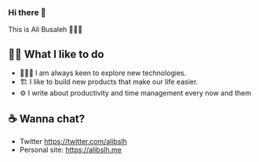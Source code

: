 ### Hi there 👋
This is Ali Busaleh 🙅🏽‍♂️

## 💪🏽 What I like to do
- 👨🏻‍💻 I am always keen to explore new technologies.
- 🏗 I like to build new products that make our life easier.
- ⚙️ I write about productivity and time management every now and them

## ☕️ Wanna chat?
- Twitter https://twitter.com/alibslh
- Personal site: https://alibslh.me

